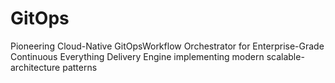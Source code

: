 # GitOps
Pioneering Cloud-Native GitOpsWorkflow Orchestrator for Enterprise-Grade Continuous Everything Delivery Engine implementing modern scalable-architecture patterns
